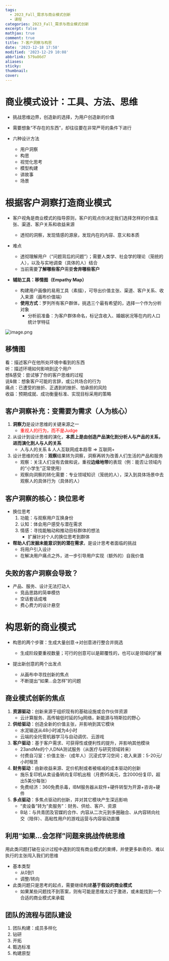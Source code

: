 ```yaml
---
tags:
  - 2023_Fall_需求与商业模式创新
  - 课程
categories: 2023_Fall_需求与商业模式创新
excerpt: false
mathjax: true
comment: true
title: 7-客户洞察与构思
date: '2023-12-18 17:58'
modified: '2023-12-29 10:08'
abbrlink: 579a86d7
aliases:
sticky:
thumbnail:
cover:
---
```


# 商业模式设计：工具、方法、思维

- 挑战思维边界，创造新的选择，为用户创造新的价值
- 需要想象“不存在的东西”，却往往要在非常严苛的条件下进行

- 六种设计方法
	- 用户洞察
	- 构思
	- 视觉化思考
	- 模型构建
	- 讲故事
	- 场景

# 根据客户洞察打造商业模式

- 客户视角是商业模式的指导原则，客户的观点你决定我们选择怎样的价值主张、渠道、客户关系和收益来源
	- 透彻的洞察，发现情感的源泉，发现内在的内容、意义和本质
- 难点
	- 透彻理解用户（“问题背后的问题”）；需要人类学、社会学的理论（笼统的人），以及与实地调查（具体的人）结合
	- 当前需要**了解哪些客户**需要**舍弃哪些客户**

- **辅助工具：移情图（Empathy Map）**
	- 构建用户画像的易用工具（素描），可导出价值主张、渠道、客户关系、收入来源（画布价值端）
	- **使用方式**：罗列所有客户群体，挑选三个最有希望的，选择一个作为分析对象
		- 分析前准备：为客户群体命名，标记含收入、婚姻状况等在内的人口统计学特征

![image.png](https://chillcharlie-img.oss-cn-hangzhou.aliyuncs.com/image%2F2023%2F12%2F05%2F10-30-02-e0e44bdf01929fa65d714581b9693586-20231205103001-1ceb93.png)

## 移情图

看：描述客户在他所处环境中看到的东西  
听：描述环境如何影响到这个用户  
想&感受：尝试够了你的客户思维的过程  
说&做：想象客户可能的言辞，或公共场合的行为  
痛点：已遭受的挫折、正遇到的挫折、怕承担的风险  
收益：预期成就、成功衡量标准、实现目标采用的策略

## 客户洞察补充：变需要为需求（人为核心）

1. **洞察力**是设计思维的关键来源之一
	- <font color="#ff0000">重视人的行为，而不是Judge</font>
2. 从设计到设计思维的演化，**本质上是由创造产品演化到分析人与产品的关系，进而演化到人与人的关系**
	- 人与人的关系 & 人人互联网成本趋零 => 互联网+
3. 设计思维的任务：**观察**结果转为洞察，洞察再转为改善人们生活的产品和服务
	- 观察：关注人们没有去做和说，重视**边缘地带**的表现（例：能否让领域内的“小学生”正常使用）
	- 观察向洞察的转化需要：专业领域知识（笼统的人），深入到具体场景中去观察人的具体行为（具体的人）

## 客户洞察的核心：换位思考

- 换位思考
	1. 功能：与观察用户互换身份
	2. 认知：体会用户感受与潜在需求
	3. 情感：寻找能触动和推动目标群体的想法
		- 扩展针对个人的换位思考到群体
- **帮助人们发掘未能意识到的潜在需求**，是设计思考者面临的挑战
	- 将用户引入设计
	- 在解决用户痛点之外，进一步引导用户实现（额外的）自我价值

## 失败的客户洞察会导致？

- 产品、服务、设计无法打动人
	- 竞品思路的简单模仿
	- 空话套话成堆
	- 费心费力的设计悬空

# 构思新的商业模式

- 构思的两个步骤：生成大量创意->对创意进行整合并挑选
	- 生成阶段要重视数量；可行的创意可以是颠覆性的，也可以是领域的扩展

- 提出新创意的两个出发点
	- 从画布中寻找创新的焦点
	- 不断提出“如果…会怎样”的问题

## 商业模式创新的焦点

1. **资源驱动**：创新来源于组织现有的基础设施或合作伙伴资源
	- 云计算服务、高传输低时延的5g网络，新能源与特斯拉的野心
2. **供给驱动**：创造全新的价值主张，并影响到其它模块
	- 水泥输送从48小时减为4小时
	- 云端的全托管机器学习与自动调优、云游戏
3. **客户驱动**：基于客户需求、可获得性或便利性的提升，并影响其他模块
	- 23andMe的个人DNA测试服务（从医疗与研究领域转来）
	- 付费自习室：价值主张-（成年人）沉浸式学习空间；收入来源：5-20元/小时租赁
4. **财务驱动**：由新收益来源、定价机制或者被缩减的成本驱动的创新
	- 施乐复印机从卖设备转向复印机出租（月费95美元，含2000份复印，超出5美分每张）
	- 免费经济：360免费杀毒，IBM服务器从软件+硬件转型为开源+咨询+硬件
5. **多点驱动**：多焦点驱动的创新，并对其它模块产生深远影响
	- “卖设备”转为“卖服务”：财务、供给、客户、资源
	- B站：与共青团及官媒的合作、内容从二次元到多圈融合、从内容转向社交（陪伴）、高粘性用户的游戏运营与内容驱动直播

## 利用“如果…会怎样”问题来挑战传统思维

用此类问题打破在设计过程中遇到的现有商业模式的束缚，并使更多新奇的、难以执行的主张闯入我们的思维

- 基本类型
	- 从0到1
	- 调整/转向
- 此类问题只是思考的起点，需要继续构建**基于假设的商业模式**
	- 如果某些问题找不到答案，则有可能是思维太过于激进，或未能找到一个合适的商业模式来承载

## 团队的流程与团队建设

1. 团队构建：成员多样化
2. 钻研
3. 开拓
4. 甄选标准
5. 构建原型


